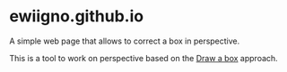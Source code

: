 # ewiigno.github.io
A simple web page that allows to correct a box in perspective.

This is a tool to work on perspective based on the [Draw a box](https://drawabox.com/) approach.
